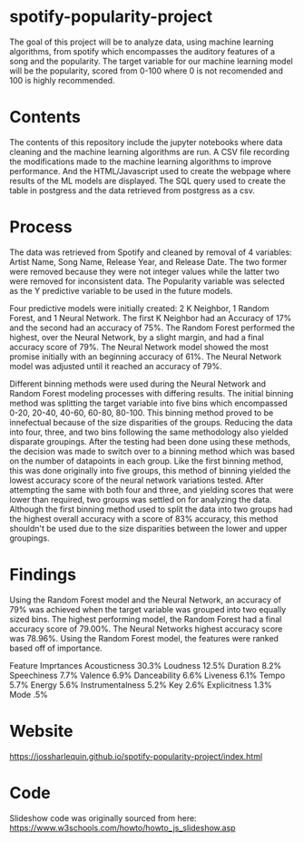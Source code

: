 # spotify-popularity-project
The goal of this project will be to analyze data, using machine learning algorithms, from spotify which encompasses the auditory features of a song and the popularity. The target variable for our machine learning model will be the popularity, scored from 0-100 where 0 is not recomended and 100 is highly recommended.

# Contents
The contents of this repository include the jupyter notebooks where data cleaning and the machine learning algorithms are run. A CSV file recording the modifications made to the machine learning algorithms to improve performance. And the HTML/Javascript used to create the webpage where results of the ML models are displayed. The SQL query used to create the table in postgress and the data retrieved from postgress as a csv.    

# Process
The data was retrieved from Spotify and cleaned by removal of 4 variables: Artist Name, Song Name, Release Year, and Release Date. The two former were removed because they were not integer values while the latter two were removed for inconsistent data. The Popularity variable was selected as the Y predictive variable to be used in the future models. 

Four predictive models were initially created: 2 K Neighbor, 1 Random Forest, and 1 Neural Network. The first K Neighbor had an Accuracy of 17% and the second had an accuracy of 75%. The Random Forest performed the highest, over the Neural Network, by a slight margin, and had a final accuracy score of 79%. The Neural Network model showed the most promise initially with an beginning accuracy of 61%. The Neural Network model was adjusted until it reached an accuracy of 79%.

Different binning methods were used during the Neural Network and Random Forest modeling processes with differing results. The initial binning method was splitting the target variable into five bins which encompassed 0-20, 20-40, 40-60, 60-80, 80-100. This binning method proved to be innefectual because of the size disparities of the groups. Reducing the data into four, three, and two bins following the same methodology also yielded disparate groupings. After the testing had been done using these methods, the decision was made to switch over to a binning method which was based on the number of datapoints in each group. Like the first binning method, this was done originally into five groups, this method of binning yielded the lowest accuracy score of the neural network variations tested. After attempting the same with both four and three, and yielding scores that were lower than required, two groups was settled on for analyzing the data. Although the first binning method used to split the data into two groups had the highest overall accuracy with a score of 83% accuracy, this method shouldn't be used due to the size disparities between the lower and upper groupings.  

# Findings
Using the Random Forest model and the Neural Network, an accuracy of 79% was achieved when the target variable was grouped into two equally sized bins. The highest performing model, the Random Forest had a final accuracy score of 79.00%. The Neural Networks highest accuracy score was 78.96%. Using the Random Forest model, the features were ranked based off of importance.

Feature Imprtances
  Acousticness 30.3%
  Loudness 12.5%
  Duration 8.2%
  Speechiness 7.7%
  Valence 6.9%
  Danceability 6.6%
  Liveness 6.1%
  Tempo 5.7%
  Energy 5.6%
  Instrumentalness 5.2%
  Key 2.6%
  Explicitness 1.3%
  Mode .5%

# Website
https://jossharlequin.github.io/spotify-popularity-project/index.html
  
# Code
Slideshow code was originally sourced from here: https://www.w3schools.com/howto/howto_js_slideshow.asp
